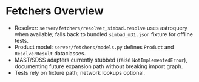 # Fetchers Overview

- Resolver: `server/fetchers/resolver_simbad.resolve` uses astroquery when available; falls back to
  bundled `simbad_m31.json` fixture for offline tests.
- Product model: `server/fetchers/models.py` defines `Product` and `ResolverResult` dataclasses.
- MAST/SDSS adapters currently stubbed (raise `NotImplementedError`), documenting future expansion
  path without breaking import graph.
- Tests rely on fixture path; network lookups optional.
